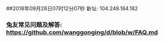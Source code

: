 ##2018年09月28日07时12分07秒 新址: 104.248.184.182
### 兔友常见问题及解答: https://github.com/wanggonging/d/blob/w/FAQ.md
